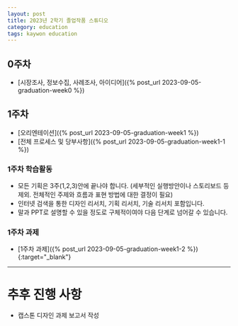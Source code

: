 ```yaml
---
layout: post
title: 2023년 2학기 졸업작품 스튜디오
category: education
tags: kaywon education
---
```


## 0주차

* [시장조사, 정보수집, 사례조사, 아이디어]({% post_url 2023-09-05-graduation-week0 %})

## 1주차

* [오리엔테이션]({% post_url 2023-09-05-graduation-week1 %})
* [전체 프로세스 및 당부사항]({% post_url 2023-09-05-graduation-week1-1 %})

### 1주차 학습활동
* 모든 기획은 3주(1,2,3)안에 끝나야 합니다. (세부적인 실행방안이나 스토리보드 등 제외. 전체적인 주제와 흐름과 표현 방법에 대한 결정이 필요)
* 인터넷 검색을 통한 디자인 리서치, 기획 리서치, 기술 리서치 포함입니다.
* 말과 PPT로 설명할 수 있을 정도로 구체적이여야 다음 단계로 넘어갈 수 있습니다.

### 1주차 과제
* [1주차 과제]({% post_url 2023-09-05-graduation-week1-2 %}){:target="_blank"}

---
# 추후 진행 사항
* 캡스톤 디자인 과제 보고서 작성
